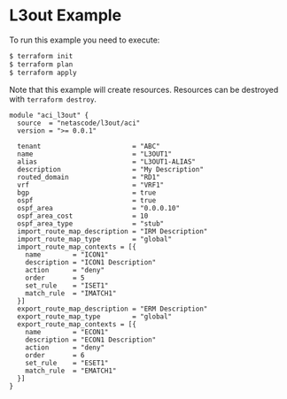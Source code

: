<!-- BEGIN_TF_DOCS -->
# L3out Example

To run this example you need to execute:

```bash
$ terraform init
$ terraform plan
$ terraform apply
```

Note that this example will create resources. Resources can be destroyed with `terraform destroy`.

```hcl
module "aci_l3out" {
  source  = "netascode/l3out/aci"
  version = ">= 0.0.1"

  tenant                       = "ABC"
  name                         = "L3OUT1"
  alias                        = "L3OUT1-ALIAS"
  description                  = "My Description"
  routed_domain                = "RD1"
  vrf                          = "VRF1"
  bgp                          = true
  ospf                         = true
  ospf_area                    = "0.0.0.10"
  ospf_area_cost               = 10
  ospf_area_type               = "stub"
  import_route_map_description = "IRM Description"
  import_route_map_type        = "global"
  import_route_map_contexts = [{
    name        = "ICON1"
    description = "ICON1 Description"
    action      = "deny"
    order       = 5
    set_rule    = "ISET1"
    match_rule  = "IMATCH1"
  }]
  export_route_map_description = "ERM Description"
  export_route_map_type        = "global"
  export_route_map_contexts = [{
    name        = "ECON1"
    description = "ECON1 Description"
    action      = "deny"
    order       = 6
    set_rule    = "ESET1"
    match_rule  = "EMATCH1"
  }]
}

```
<!-- END_TF_DOCS -->